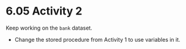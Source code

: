 # 6.05 Activity 2

Keep working on the `bank` dataset.

- Change the stored procedure from Activity 1 to use variables in it.

